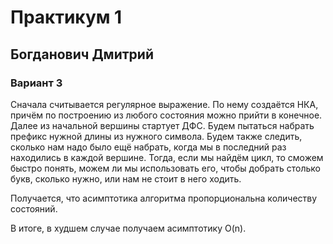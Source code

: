 # Практикум 1
## Богданович Дмитрий
### Вариант 3

Сначала считывается регулярное выражение.
По нему создаётся НКА, причём по построению 
из любого состояния можно прийти в конечное.
Далее из начальной вершины стартует ДФС.
Будем пытаться набрать префикс нужной длины из нужного символа. 
Будем также следить, сколько нам надо было ещё набрать, когда мы
в последний раз находились в каждой вершине.
Тогда, если мы найдём цикл, то сможем быстро понять, можем ли
мы использовать его, чтобы добрать столько букв, сколько нужно,
или нам не стоит в него ходить. 

Получается, что асимптотика алгоритма пропорциональна количеству
состояний.

В итоге, в худшем случае получаем асимптотику O(n).